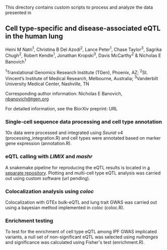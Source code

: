 This directory contains custom scripts to process and analyze the data presented in

## Cell type-specific and disease-associated eQTL in the human lung

Heini M Natri<sup>1</sup>, Christina B Del Azodi<sup>2</sup>, Lance Peter<sup>1</sup>, Chase Taylor<sup>3</sup>, Sagrika Chugh<sup>2</sup>, Robert Kendle<sup>1</sup>, Jonathan Kropski<sup>3</sup>, Davis McCarthy<sup>2</sup> & Nicholas E Banovich<sup>1</sup>

<sup>1</sup>Translational Genomics Research Institute (TGen), Phoenix, AZ;
<sup>2</sup>St. Vincent’s Institute of Medical Research, Melbourne, Australia;
<sup>3</sup>Vanderbilt University Medical Center, Nashville, TN

Corresponding author information: Nicholas E Banovich, nbanovich@tgen.org

For detailed information, see the BiorXiv preprint: URL

### Single-cell sequence data processing and cell type annotation

10x data were processed and integrated using <i>Seurat</i> v4 (processing_integration.R) and cell types were annotated based on marker gene expression (annotation.R).

### eQTL calling with <i>LIMIX</i> and <i>mashr</i>
A snakemake pipeline for reproducing the eQTL results is located in [a separate repository](https://gitlab.svi.edu.au/biocellgen-public/musj_2021_multi-omics-lung-CBA). Plotting and multi-cell type eQTL analysis was carried out using custom software (url pending).

### Colocalization analysis using <i>coloc</i>

Colocalization with GTEx bulk-eQTL and lung trait GWAS was carried out using a bayesian method implemented in <i>coloc</i> (coloc.R).

### Enrichment testing

To test for the enrichment of cell type eQTL among IPF GWAS implicated variants, a null set of non-significant eQTL was selected using <i>nullranges</i> and significance was calculated using Fisher's test (enrichment.R).
